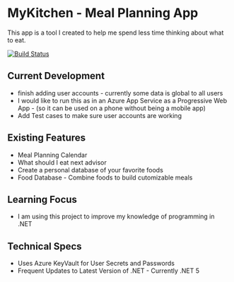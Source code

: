 # MyKitchen - Meal Planning App

This app is a tool I created to help me spend less time thinking about what to eat. 

[![Build Status](https://dev.azure.com/BlueProgrammer1/MyKitchen/_apis/build/status/MatthewEskolin.MyKitchen?branchName=master)](https://dev.azure.com/BlueProgrammer1/MyKitchen/_build/latest?definitionId=1&branchName=master)

## Current Development
* finish adding user accounts - currently some data is global to all users
* I would like to run this as in an Azure App Service as a Progressive Web App - (so it can be used on a phone without being a mobile app)
* Add Test cases to make sure user accounts are working

## Existing Features
* Meal Planning Calendar
* What should I eat next advisor 
* Create a personal database of your favorite foods
* Food Database - Combine foods to build cutomizable meals  

## Learning Focus
* I am using this project to improve my knowledge of programming in .NET 
## Technical Specs
* Uses Azure KeyVault for User Secrets and Passwords
* Frequent Updates to Latest Version of .NET - Currently .NET 5

